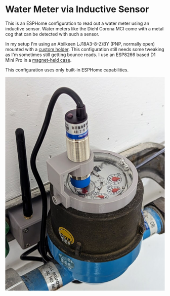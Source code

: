 Water Meter via Inductive Sensor
================================

This is an ESPHome configuration to read out a water meter using an inductive
sensor. Water meters like the Diehl Corona MCI come with a metal cog that can
be detected with such a sensor.

In my setup I'm using an Abilkeen LJ18A3-8-Z/BY (PNP, normally open) mounted
with a [custom holder](https://www.printables.com/model/465845-inductive-sensor-holder-for-diehl-corona-mci).
This configuration still needs some tweaking as I'm sometimes still getting
bounce reads.
I use an ESP8266 based D1 Mini Pro in a
[magnet-held case](https://www.printables.com/model/466033-esp8266-d1-mini-pro-case-with-external-antenna-and).

This configuration uses only built-in ESPHome capabilities.

<p align="center">
  <img src="water_meter.jpg?raw=true" alt="Water meter with inductive sensor and D1 Mini Pro"/>
</p>

